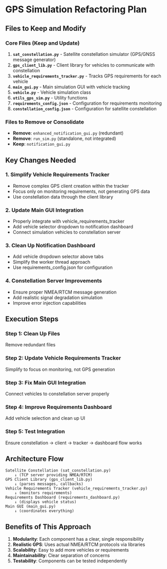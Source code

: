 # GPS Simulation Refactoring Plan

## Files to Keep and Modify

### Core Files (Keep and Update)
1. **`sat_constellation.py`** - Satellite constellation simulator (GPS/GNSS message generator)
2. **`gps_client_lib.py`** - Client library for vehicles to communicate with constellation
3. **`vehicle_requirements_tracker.py`** - Tracks GPS requirements for each vehicle
4. **`main_gui.py`** - Main simulation GUI with vehicle tracking
5. **`vehicle.py`** - Vehicle simulation class
6. **`utils_gps_sim.py`** - Utility functions
7. **`requirements_config.json`** - Configuration for requirements monitoring
8. **`constellation_config.json`** - Configuration for satellite constellation

### Files to Remove or Consolidate
- **Remove**: `enhanced_notification_gui.py` (redundant)
- **Remove**: `run_sim.py` (standalone, not integrated)
- **Keep**: `notification_gui.py`

## Key Changes Needed

### 1. Simplify Vehicle Requirements Tracker
- Remove complex GPS client creation within the tracker
- Focus only on monitoring requirements, not generating GPS data
- Use constellation data through the client library

### 2. Update Main GUI Integration
- Properly integrate with vehicle_requirements_tracker
- Add vehicle selector dropdown to notification dashboard
- Connect simulation vehicles to constellation server

### 3. Clean Up Notification Dashboard
- Add vehicle dropdown selector above tabs
- Simplify the worker thread approach
- Use requirements_config.json for configuration

### 4. Constellation Server Improvements
- Ensure proper NMEA/RTCM message generation
- Add realistic signal degradation simulation
- Improve error injection capabilities

## Execution Steps

### Step 1: Clean Up Files
Remove redundant files

### Step 2: Update Vehicle Requirements Tracker
Simplify to focus on monitoring, not GPS generation

### Step 3: Fix Main GUI Integration
Connect vehicles to constellation server properly

### Step 4: Improve Requirements Dashboard
Add vehicle selection and clean up UI

### Step 5: Test Integration
Ensure constellation → client → tracker → dashboard flow works

## Architecture Flow
```
Satellite Constellation (sat_constellation.py)
    ↓ (TCP server providing NMEA/RTCM)
GPS Client Library (gps_client_lib.py)
    ↓ (parses messages, callbacks)
Vehicle Requirements Tracker (vehicle_requirements_tracker.py)
    ↓ (monitors requirements)
Requirements Dashboard (requirements_dashboard.py)
    ↓ (displays vehicle status)
Main GUI (main_gui.py)
    ↓ (coordinates everything)
```

## Benefits of This Approach
1. **Modularity**: Each component has a clear, single responsibility
2. **Realistic GPS**: Uses actual NMEA/RTCM protocols via libraries
3. **Scalability**: Easy to add more vehicles or requirements
4. **Maintainability**: Clear separation of concerns
5. **Testability**: Components can be tested independently